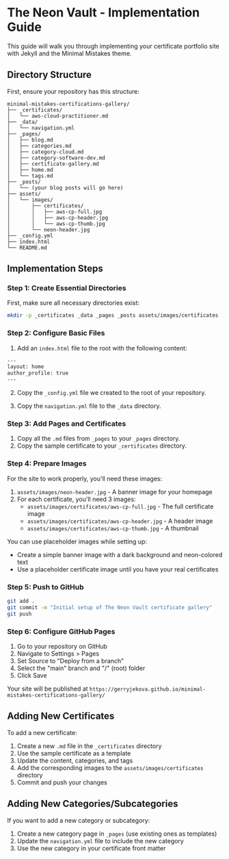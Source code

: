 # The Neon Vault - Implementation Guide

This guide will walk you through implementing your certificate portfolio site with Jekyll and the Minimal Mistakes theme.

## Directory Structure

First, ensure your repository has this structure:

```
minimal-mistakes-certifications-gallery/
├── _certificates/
│   └── aws-cloud-practitioner.md
├── _data/
│   └── navigation.yml
├── _pages/
│   ├── blog.md
│   ├── categories.md
│   ├── category-cloud.md
│   ├── category-software-dev.md
│   ├── certificate-gallery.md
│   ├── home.md
│   └── tags.md
├── _posts/
│   └── (your blog posts will go here)
├── assets/
│   └── images/
│       ├── certificates/
│       │   ├── aws-cp-full.jpg
│       │   ├── aws-cp-header.jpg
│       │   └── aws-cp-thumb.jpg
│       └── neon-header.jpg
├── _config.yml
├── index.html
└── README.md
```

## Implementation Steps

### Step 1: Create Essential Directories

First, make sure all necessary directories exist:

```bash
mkdir -p _certificates _data _pages _posts assets/images/certificates
```

### Step 2: Configure Basic Files

1. Add an `index.html` file to the root with the following content:

```html
---
layout: home
author_profile: true
---
```

2. Copy the `_config.yml` file we created to the root of your repository.

3. Copy the `navigation.yml` file to the `_data` directory.

### Step 3: Add Pages and Certificates

1. Copy all the `.md` files from `_pages` to your `_pages` directory.
2. Copy the sample certificate to your `_certificates` directory.

### Step 4: Prepare Images

For the site to work properly, you'll need these images:

1. `assets/images/neon-header.jpg` - A banner image for your homepage
2. For each certificate, you'll need 3 images:
   - `assets/images/certificates/aws-cp-full.jpg` - The full certificate image
   - `assets/images/certificates/aws-cp-header.jpg` - A header image
   - `assets/images/certificates/aws-cp-thumb.jpg` - A thumbnail

You can use placeholder images while setting up:
- Create a simple banner image with a dark background and neon-colored text
- Use a placeholder certificate image until you have your real certificates

### Step 5: Push to GitHub

```bash
git add .
git commit -m "Initial setup of The Neon Vault certificate gallery"
git push
```

### Step 6: Configure GitHub Pages

1. Go to your repository on GitHub
2. Navigate to Settings > Pages
3. Set Source to "Deploy from a branch"
4. Select the "main" branch and "/" (root) folder
5. Click Save

Your site will be published at `https://gerryjekova.github.io/minimal-mistakes-certifications-gallery/`

## Adding New Certificates

To add a new certificate:

1. Create a new `.md` file in the `_certificates` directory
2. Use the sample certificate as a template
3. Update the content, categories, and tags
4. Add the corresponding images to the `assets/images/certificates` directory
5. Commit and push your changes

## Adding New Categories/Subcategories

If you want to add a new category or subcategory:

1. Create a new category page in `_pages` (use existing ones as templates)
2. Update the `navigation.yml` file to include the new category
3. Use the new category in your certificate front matter